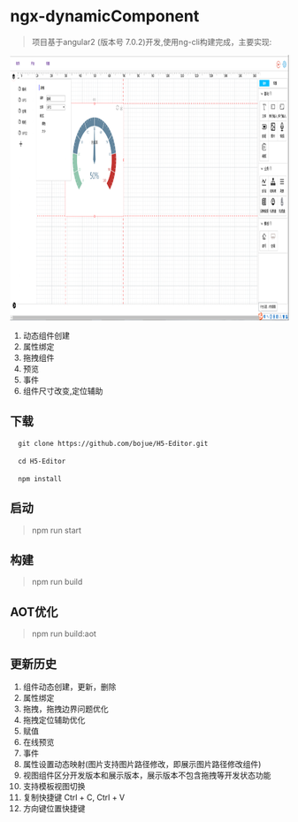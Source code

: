 # ngx-dynamicComponent

> 项目基于angular2 (版本号 7.0.2)开发,使用ng-cli构建完成，主要实现:

<img src="./src/assets/imgs/index.png" width="1000px" height="480px">

1. 动态组件创建
2. 属性绑定
3. 拖拽组件
4. 预览
5. 事件
6. 组件尺寸改变,定位辅助


## 下载

```
  git clone https://github.com/bojue/H5-Editor.git

  cd H5-Editor

  npm install
```

## 启动

>  npm run start

## 构建

> npm run build

## AOT优化

> npm run build:aot

## 更新历史

1. 组件动态创建，更新，删除
2. 属性绑定
3. 拖拽，拖拽边界问题优化
4. 拖拽定位辅助优化
5. 赋值
6. 在线预览
7. 事件
8. 属性设置动态映射(图片支持图片路径修改，即展示图片路径修改组件)
9. 视图组件区分开发版本和展示版本，展示版本不包含拖拽等开发状态功能 
10. 支持模板视图切换 
11. 复制快捷键 Ctrl + C, Ctrl + V
12. 方向键位置快捷键

